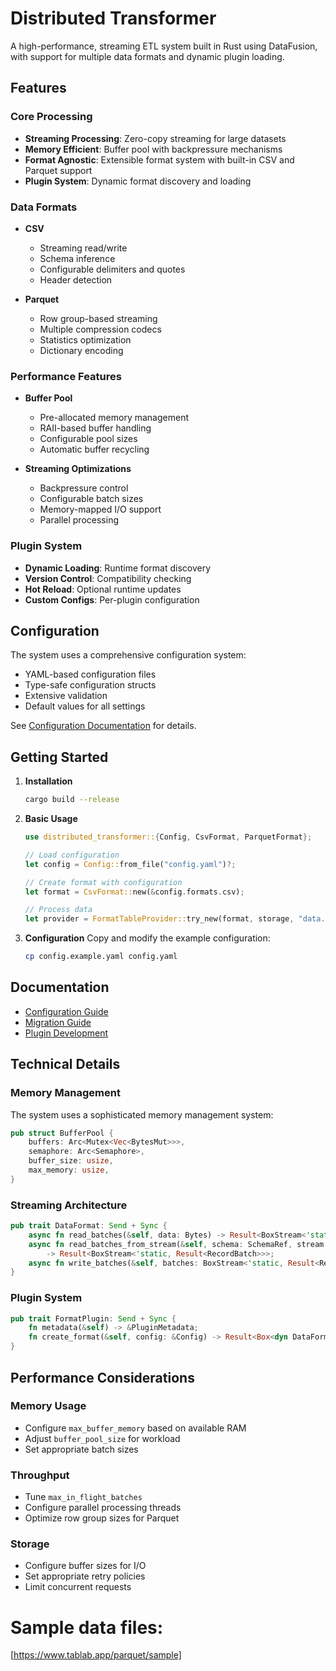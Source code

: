 # Distributed Transformer

A high-performance, streaming ETL system built in Rust using DataFusion, with support for multiple data formats and dynamic plugin loading.

## Features

### Core Processing
- **Streaming Processing**: Zero-copy streaming for large datasets
- **Memory Efficient**: Buffer pool with backpressure mechanisms
- **Format Agnostic**: Extensible format system with built-in CSV and Parquet support
- **Plugin System**: Dynamic format discovery and loading

### Data Formats
- **CSV**
  - Streaming read/write
  - Schema inference
  - Configurable delimiters and quotes
  - Header detection

- **Parquet**
  - Row group-based streaming
  - Multiple compression codecs
  - Statistics optimization
  - Dictionary encoding

### Performance Features
- **Buffer Pool**
  - Pre-allocated memory management
  - RAII-based buffer handling
  - Configurable pool sizes
  - Automatic buffer recycling

- **Streaming Optimizations**
  - Backpressure control
  - Configurable batch sizes
  - Memory-mapped I/O support
  - Parallel processing

### Plugin System
- **Dynamic Loading**: Runtime format discovery
- **Version Control**: Compatibility checking
- **Hot Reload**: Optional runtime updates
- **Custom Configs**: Per-plugin configuration

## Configuration

The system uses a comprehensive configuration system:
- YAML-based configuration files
- Type-safe configuration structs
- Extensive validation
- Default values for all settings

See [Configuration Documentation](docs/configuration.md) for details.

## Getting Started

1. **Installation**
   ```bash
   cargo build --release
   ```

2. **Basic Usage**
   ```rust
   use distributed_transformer::{Config, CsvFormat, ParquetFormat};

   // Load configuration
   let config = Config::from_file("config.yaml")?;

   // Create format with configuration
   let format = CsvFormat::new(&config.formats.csv);

   // Process data
   let provider = FormatTableProvider::try_new(format, storage, "data.csv").await?;
   ```

3. **Configuration**
   Copy and modify the example configuration:
   ```bash
   cp config.example.yaml config.yaml
   ```

## Documentation

- [Configuration Guide](docs/configuration.md)
- [Migration Guide](docs/migration.md)
- [Plugin Development](docs/plugins.md)

## Technical Details

### Memory Management
The system uses a sophisticated memory management system:
```rust
pub struct BufferPool {
    buffers: Arc<Mutex<Vec<BytesMut>>>,
    semaphore: Arc<Semaphore>,
    buffer_size: usize,
    max_memory: usize,
}
```

### Streaming Architecture
```rust
pub trait DataFormat: Send + Sync {
    async fn read_batches(&self, data: Bytes) -> Result<BoxStream<'static, Result<RecordBatch>>>;
    async fn read_batches_from_stream(&self, schema: SchemaRef, stream: DataStream) 
        -> Result<BoxStream<'static, Result<RecordBatch>>>;
    async fn write_batches(&self, batches: BoxStream<'static, Result<RecordBatch>>) -> Result<Bytes>;
}
```

### Plugin System
```rust
pub trait FormatPlugin: Send + Sync {
    fn metadata(&self) -> &PluginMetadata;
    fn create_format(&self, config: &Config) -> Result<Box<dyn DataFormat + Send + Sync>>;
}
```

## Performance Considerations

### Memory Usage
- Configure `max_buffer_memory` based on available RAM
- Adjust `buffer_pool_size` for workload
- Set appropriate batch sizes

### Throughput
- Tune `max_in_flight_batches`
- Configure parallel processing threads
- Optimize row group sizes for Parquet

### Storage
- Configure buffer sizes for I/O
- Set appropriate retry policies
- Limit concurrent requests

# Sample data files:
[https://www.tablab.app/parquet/sample]
